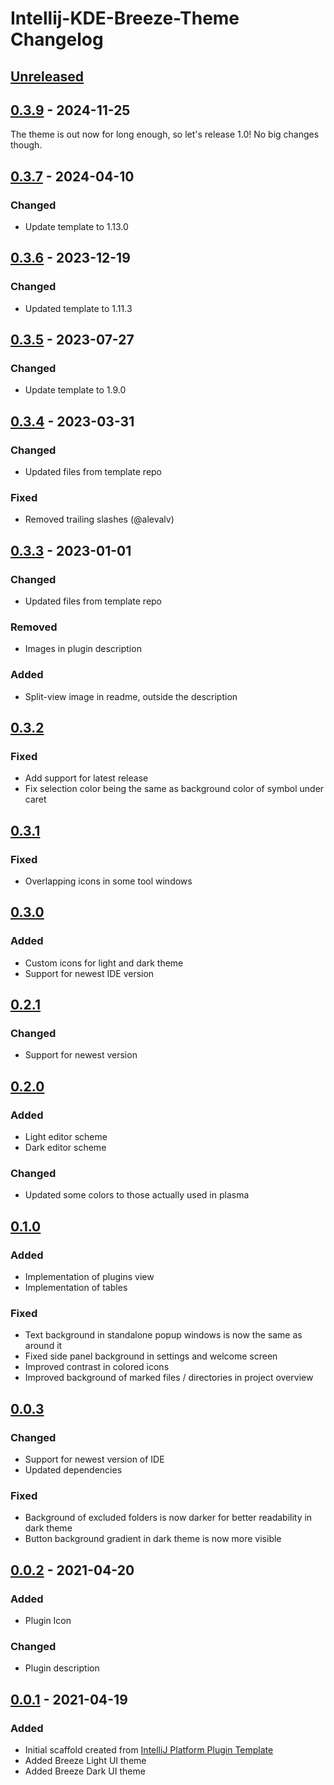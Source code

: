 <!-- Keep a Changelog guide -> https://keepachangelog.com -->

# Intellij-KDE-Breeze-Theme Changelog

## [Unreleased]

## [0.3.9] - 2024-11-25

The theme is out now for long enough, so let's release 1.0!
No big changes though.

## [0.3.7] - 2024-04-10

### Changed

- Update template to 1.13.0

## [0.3.6] - 2023-12-19

### Changed

- Updated template to 1.11.3

## [0.3.5] - 2023-07-27

### Changed

- Update template to 1.9.0

## [0.3.4] - 2023-03-31

### Changed

- Updated files from template repo

### Fixed

- Removed trailing slashes (@alevalv)

## [0.3.3] - 2023-01-01

### Changed

- Updated files from template repo

### Removed

- Images in plugin description

### Added

- Split-view image in readme, outside the description

## [0.3.2]

### Fixed

- Add support for latest release
- Fix selection color being the same as background color of symbol under caret

## [0.3.1]

### Fixed

- Overlapping icons in some tool windows

## [0.3.0]

### Added

- Custom icons for light and dark theme
- Support for newest IDE version

## [0.2.1]

### Changed

- Support for newest version

## [0.2.0]

### Added

- Light editor scheme
- Dark editor scheme

### Changed

- Updated some colors to those actually used in plasma

## [0.1.0]

### Added

- Implementation of plugins view
- Implementation of tables

### Fixed

- Text background in standalone popup windows is now the same as around it
- Fixed side panel background in settings and welcome screen
- Improved contrast in colored icons
- Improved background of marked files / directories in project overview

## [0.0.3]

### Changed

- Support for newest version of IDE
- Updated dependencies

### Fixed

- Background of excluded folders is now darker for better readability in dark theme
- Button background gradient in dark theme is now more visible

## [0.0.2] - 2021-04-20

### Added

- Plugin Icon

### Changed

- Plugin description

## [0.0.1] - 2021-04-19

### Added

- Initial scaffold created from [IntelliJ Platform Plugin Template](https://github.com/JetBrains/intellij-platform-plugin-template)
- Added Breeze Light UI theme
- Added Breeze Dark UI theme

[Unreleased]: https://github.com/l0drex/Intellij-KDE-Breeze-Theme/compare/v0.3.9...HEAD
[0.3.9]: https://github.com/l0drex/Intellij-KDE-Breeze-Theme/compare/v0.3.7...v0.3.9
[0.3.7]: https://github.com/l0drex/Intellij-KDE-Breeze-Theme/compare/v0.3.6...v0.3.7
[0.3.6]: https://github.com/l0drex/Intellij-KDE-Breeze-Theme/compare/v0.3.5...v0.3.6
[0.3.5]: https://github.com/l0drex/Intellij-KDE-Breeze-Theme/compare/v0.3.4...v0.3.5
[0.3.4]: https://github.com/l0drex/Intellij-KDE-Breeze-Theme/compare/v0.3.3...v0.3.4
[0.3.3]: https://github.com/l0drex/Intellij-KDE-Breeze-Theme/compare/v0.3.2...v0.3.3
[0.3.2]: https://github.com/l0drex/Intellij-KDE-Breeze-Theme/compare/v0.3.1...v0.3.2
[0.3.1]: https://github.com/l0drex/Intellij-KDE-Breeze-Theme/compare/v0.3.0...v0.3.1
[0.3.0]: https://github.com/l0drex/Intellij-KDE-Breeze-Theme/compare/v0.2.1...v0.3.0
[0.2.1]: https://github.com/l0drex/Intellij-KDE-Breeze-Theme/compare/v0.2.0...v0.2.1
[0.2.0]: https://github.com/l0drex/Intellij-KDE-Breeze-Theme/compare/v0.1.0...v0.2.0
[0.1.0]: https://github.com/l0drex/Intellij-KDE-Breeze-Theme/compare/v0.0.3...v0.1.0
[0.0.3]: https://github.com/l0drex/Intellij-KDE-Breeze-Theme/compare/v0.0.2...v0.0.3
[0.0.2]: https://github.com/l0drex/Intellij-KDE-Breeze-Theme/compare/v0.0.1...v0.0.2
[0.0.1]: https://github.com/l0drex/Intellij-KDE-Breeze-Theme/commits/v0.0.1
